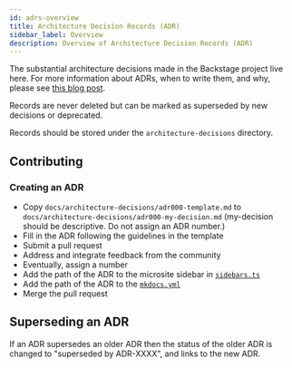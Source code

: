 ```yaml
---
id: adrs-overview
title: Architecture Decision Records (ADR)
sidebar_label: Overview
description: Overview of Architecture Decision Records (ADR)
---
```


The substantial architecture decisions made in the Backstage project live here.
For more information about ADRs, when to write them, and why, please see
[this blog post](https://engineering.atspotify.com/2020/04/when-should-i-write-an-architecture-decision-record/).

Records are never deleted but can be marked as superseded by new decisions or
deprecated.

Records should be stored under the `architecture-decisions` directory.

## Contributing

### Creating an ADR

- Copy `docs/architecture-decisions/adr000-template.md` to
 `docs/architecture-decisions/adr000-my-decision.md` (my-decision should be
 descriptive. Do not assign an ADR number.)
- Fill in the ADR following the guidelines in the template
- Submit a pull request
- Address and integrate feedback from the community
- Eventually, assign a number
- Add the path of the ADR to the microsite sidebar in
 [`sidebars.ts`](https://github.com/backstage/backstage/blob/master/microsite/sidebars.ts)
- Add the path of the ADR to the
 [`mkdocs.yml`](https://github.com/backstage/backstage/blob/master/mkdocs.yml)
- Merge the pull request

## Superseding an ADR

If an ADR supersedes an older ADR then the status of the older ADR is changed to
"superseded by ADR-XXXX", and links to the new ADR.
